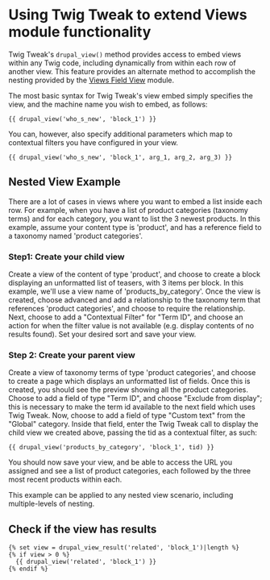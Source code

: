 # Using Twig Tweak to extend Views module functionality

Twig Tweak's `drupal_view()` method provides access to embed views within any
Twig code, including dynamically from within each row of another view. This
feature provides an alternate method to accomplish the nesting provided by the
[Views Field View](https://www.drupal.org/project/views_field_view) module.

The most basic syntax for Twig Tweak's view embed simply specifies the view, and
the machine name you wish to embed, as follows:
```twig
{{ drupal_view('who_s_new', 'block_1') }}
```

You can, however, also specify additional parameters which map to contextual
filters you have configured in your view.
```twig
{{ drupal_view('who_s_new', 'block_1', arg_1, arg_2, arg_3) }}
```

## Nested View Example
There are a lot of cases in views where you want to embed a list inside each
row. For example, when you have a list of product categories (taxonomy terms)
and for each category, you want to list the 3 newest products. In this example,
assume your content type is 'product', and has a reference field to a taxonomy
named 'product categories'.

### Step1: Create your child view
Create a view of the content of type 'product', and choose to create a block
displaying an unformatted list of teasers, with 3 items per block. In this
example, we'll use a view name of 'products_by_category'.  Once the view is
created, choose advanced and add a relationship to the taxonomy term that
references 'product categories', and choose to require the relationship. Next,
choose to add a "Contextual Filter" for "Term ID", and choose an action for when
the filter value is not available (e.g. display contents of no results found).
Set your desired sort and save your view.

### Step 2: Create your parent view
Create a view of taxonomy terms of type 'product categories', and choose to
create a page which displays an unformatted list of fields. Once this is
created, you should see the preview showing all the product categories. Choose
to add a field of type "Term ID", and choose "Exclude from display"; this is
necessary to make the term id available to the next field which uses Twig Tweak.
Now, choose to add a field of type "Custom text" from the "Global" category.
Inside that field, enter the Twig Tweak call to display the child view we
created above, passing the tid as a contextual filter, as such:
```twig
{{ drupal_view('products_by_category', 'block_1', tid) }}
```

You should now save your view, and be able to access the URL you assigned and
see a list of product categories, each followed by the three most recent
products within each.

This example can be applied to any nested view scenario, including
multiple-levels of nesting.

## Check if the view has results
```twig
{% set view = drupal_view_result('related', 'block_1')|length %}
{% if view > 0 %}
  {{ drupal_view('related', 'block_1') }}
{% endif %}
```
